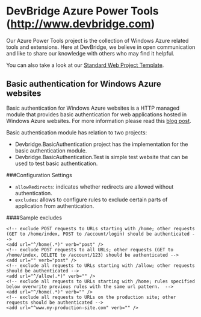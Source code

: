 DevBridge Azure Power Tools (http://www.devbridge.com)
=======================================================================
Our Azure Power Tools project is the collection of Windows Azure related tools and extensions. Here at DevBridge, we believe in open communication and like to share our knowledge with others who may find it helpful. 

You can also take a look at our [Standard Web Project Template](https://github.com/devbridge/StandardWebProjectTemplate).

## Basic authentication for Windows Azure websites
Basic authentication for Windows Azure websites is a HTTP managed module that provides basic authentication for web applications hosted in Windows Azure websites. For more information please read this [blog post](http://www.devbridge.com/articles/basic-authentication-for-windows-azure-websites).

Basic authentication module has relation to two projects:
- Devbridge.BasicAuthentication project has the implementation for the basic authentication module.
- Devbridge.BasicAuthentication.Test is simple test website that can be used to test basic authentication.

###Configuration Settings
* `allowRedirects`: indicates whether redirects are allowed without authentication.
* `excludes`: allows to configure rules to exclude certain parts of application from authentication.

####Sample excludes
```
<!-- exclude POST requests to URLs starting with /home; other requests (GET to /home/index, POST to /account/login) should be authenticated -->
<add url="^/home(.*)" verb="post" />
<!-- exclude POST requests to all URLs; other requests (GET to /home/index, DELETE to /account/123) should be authenticated -->
<add url="" verb="post" />
<!-- exclude all requests to URLs starting with /allow; other requests should be authenticated -->
<add url="^/allow(.*)" verb="" />
<!-- exclude all requests to URLs starting with /home; rules specified below overwrite previous rules with the same url pattern.  -->
<add url="^/home(.*)" verb="" />
<!-- exclude all requests to URLs on the production site; other requests should be authenticated -->
<add url="^www.my-production-site.com" verb="" />
```
